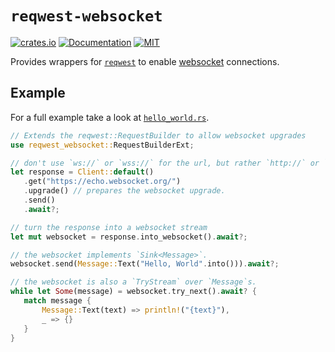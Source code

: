 # `reqwest-websocket`

[![crates.io](https://img.shields.io/crates/v/reqwest-websocket.svg)](https://crates.io/crates/reqwest-websocket)
[![Documentation](https://docs.rs/reqwest-websocket/badge.svg)](https://docs.rs/reqwest-websocket)
[![MIT](https://img.shields.io/crates/l/reqwest-websocket.svg)](./LICENSE)

Provides wrappers for [`reqwest`][2] to enable [websocket][1] connections.

## Example

For a full example take a look at [`hello_world.rs`](examples/hello_world.rs).

 ```rust
// Extends the reqwest::RequestBuilder to allow websocket upgrades
use reqwest_websocket::RequestBuilderExt;

// don't use `ws://` or `wss://` for the url, but rather `http://` or `https://`
let response = Client::default()
    .get("https://echo.websocket.org/")
    .upgrade() // prepares the websocket upgrade.
    .send()
    .await?;

// turn the response into a websocket stream
let mut websocket = response.into_websocket().await?;

// the websocket implements `Sink<Message>`.
websocket.send(Message::Text("Hello, World".into())).await?;

// the websocket is also a `TryStream` over `Message`s.
while let Some(message) = websocket.try_next().await? {
    match message {
        Message::Text(text) => println!("{text}"),
        _ => {}
    }
}
```

[1]: https://en.wikipedia.org/wiki/WebSocket
[2]: https://docs.rs/reqwest/latest/reqwest/index.html
